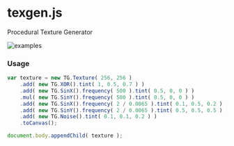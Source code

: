 # texgen.js
Procedural Texture Generator

![examples](https://raw.githubusercontent.com/mrdoob/texgen.js/master/files/samples.png)

### Usage

```javascript
var texture = new TG.Texture( 256, 256 )
    .add( new TG.XOR().tint( 1, 0.5, 0.7 ) )
    .add( new TG.SinX().frequency( 500 ).tint( 0.5, 0, 0 ) )
    .mul( new TG.SinY().frequency( 500 ).tint( 0.5, 0, 0 ) )
    .add( new TG.SinX().frequency( 2 / 0.0065 ).tint( 0.1, 0.5, 0.2 ) )
    .add( new TG.SinY().frequency( 2 / 0.0065 ).tint( 0.5, 0.5, 0.5 ) )
    .add( new TG.Noise().tint( 0.1, 0.1, 0.2 ) )
    .toCanvas();

document.body.appendChild( texture );
```
